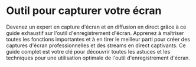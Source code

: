 # Outil pour capturer votre écran
Devenez un expert en capture d'écran et en diffusion en direct grâce à ce guide exhaustif sur l'outil d'enregistrement d'écran. Apprenez à maîtriser toutes les fonctions importantes et à en tirer le meilleur parti pour créer des captures d'écran professionnelles et des streams en direct captivants. Ce guide complet est votre clé pour découvrir toutes les astuces et les techniques pour une utilisation optimale de l'outil d'enregistrement d'écran.
